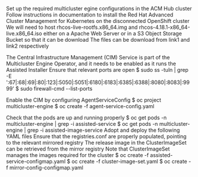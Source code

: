 Set up the required multicluster egine configurations in the ACM Hub cluster
Follow instructions in documentation to install the Red Hat Advanced Cluster Management for Kubernetes on the disconnected OpenShift cluster
We will need to host rhcos-live-rootfs.x86_64.img and rhcos-4.18.1-x86_64-live.x86_64.iso either on a Apache Web Server or in a S3 Object Storage Bucket so that it can be download
The files can be download from link1 and link2 respectively
 
The Central Infrastructure Management (CIM) Service is part of the Multicluster Engine Operator, and it needs to be enabled as it runs the Assisted Installer
Ensure that relevant ports are open
    $ sudo ss -tuln | grep -E ':67|:68|:69|:80|:123|:5050|:5051|:6180|:6183|:6385|:6388|:8080|:8083|:9999'
    $ sudo firewall-cmd --list-ports
    
Enable the CIM by configuring AgentServiceConfig
    $ oc project multicluster-engine
    $ oc create -f agent-service-config.yaml
    
Check that the pods are up and running properly
    $ oc get pods -n multicluster-engine | grep -i assisted-service
    $ oc get pods -n multicluster-engine | grep -i assisted-image-service
Adopt and deploy the following YAML files
Ensure that the registries.conf are properly populated, pointing to the relevant mirrored registry
The release image in the ClusterImageSet can be retrieved from the mirror registry
Note that ClusterImageSet manages the images required for the cluster
    $ oc create -f assisted-service-configmap.yaml
    $ oc create -f cluster-image-set.yaml
    $ oc create -f mirror-config-configmap.yaml
